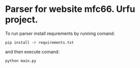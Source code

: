 # Parser for website mfc66. Urfu project.

To run parser install requrements by running comand:

```
pip install -r requirements.txt
```

and then execute comand:

```
python main.py
```

